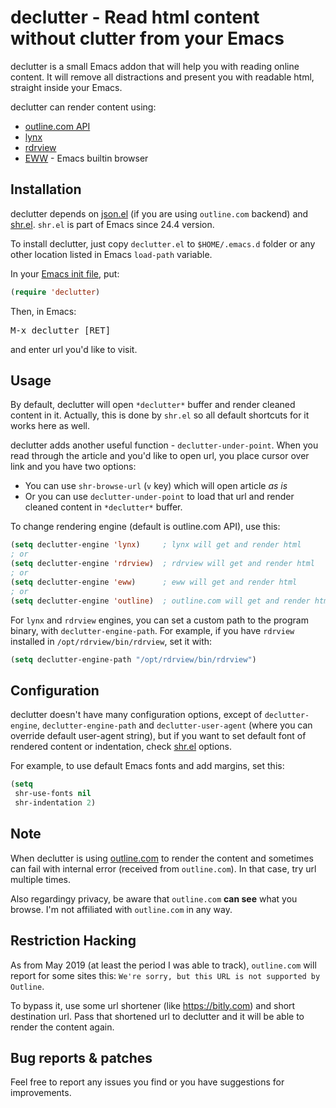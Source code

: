 # declutter - Read html content without clutter from your Emacs

declutter is a small Emacs addon that will help you with reading
online content. It will remove all distractions and present you with
readable html, straight inside your Emacs.

declutter can render content using:

 * [outline.com API](https://outline.com/)
 * [lynx](https://en.wikipedia.org/wiki/Lynx_(web_browser))
 * [rdrview](https://github.com/eafer/rdrview)
 * [EWW](https://www.gnu.org/software/emacs/manual/html_mono/eww.html) - Emacs builtin browser

## Installation

declutter depends on [json.el](https://github.com/thorstadt/json.el)
(if you are using `outline.com` backend) and
[shr.el](http://bzr.savannah.gnu.org/lh/emacs/trunk/annotate/head:/lisp/net/shr.el). `shr.el`
is part of Emacs since 24.4 version.

To install declutter, just copy `declutter.el` to `$HOME/.emacs.d`
folder or any other location listed in Emacs `load-path` variable.

In your
[Emacs init file](https://www.gnu.org/software/emacs/manual/html_node/emacs/Init-File.html),
put:

```el
(require 'declutter)
```

Then, in Emacs:

<kbd>M-x declutter [RET]</kbd>

and enter url you'd like to visit.

## Usage

By default, declutter will open `*declutter*` buffer and render cleaned
content in it. Actually, this is done by `shr.el` so all default
shortcuts for it works here as well.

declutter adds another useful function -
`declutter-under-point`. When you read through the article and you'd
like to open url, you place cursor over link and you have two options:

  * You can use `shr-browse-url` (`v` key) which will open article *as is*
  * Or you can use `declutter-under-point` to load that url and render
    cleaned content in `*declutter*` buffer.

To change rendering engine (default is outline.com API), use this:

```el
(setq declutter-engine 'lynx)     ; lynx will get and render html
; or
(setq declutter-engine 'rdrview)  ; rdrview will get and render html
; or
(setq declutter-engine 'eww)      ; eww will get and render html
; or
(setq declutter-engine 'outline)  ; outline.com will get and render html
```

For `lynx` and `rdrview` engines, you can set a custom path to the
program binary, with `declutter-engine-path`. For example, if you have
`rdrview` installed in `/opt/rdrview/bin/rdrview`, set it with:

```el
(setq declutter-engine-path "/opt/rdrview/bin/rdrview")
```

## Configuration

declutter doesn't have many configuration options, except of
`declutter-engine`, `declutter-engine-path` and `declutter-user-agent`
(where you can override default user-agent string), but if you want to
set default font of rendered content or indentation, check
[shr.el](https://github.com/emacs-mirror/emacs/blob/master/lisp/net/shr.el)
options.

For example, to use default Emacs fonts and add margins, set this:

```el
(setq
 shr-use-fonts nil
 shr-indentation 2)
```

## Note

When declutter is using [outline.com](https://outline.com) to render
the content and sometimes can fail with internal error (received from
`outline.com`). In that case, try url multiple times.

Also regardingy privacy, be aware that `outline.com` **can see** what
you browse. I'm not affiliated with `outline.com` in any way.

## Restriction Hacking

As from May 2019 (at least the period I was able to track),
`outline.com` will report for some sites this:
`We're sorry, but this URL is not supported by Outline`.

To bypass it, use some url shortener (like https://bitly.com) and
short destination url. Pass that shortened url to declutter and it
will be able to render the content again.

## Bug reports & patches

Feel free to report any issues you find or you have suggestions for improvements.

